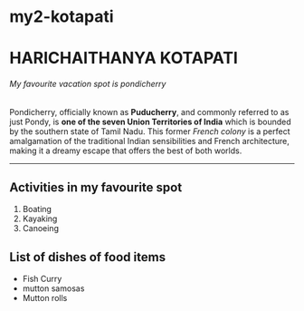 # my2-kotapati
# HARICHAITHANYA KOTAPATI 
###### My favourite vacation spot is pondicherry
Pondicherry, officially known as **Puducherry**, and commonly referred to as just Pondy, is **one of the seven Union Territories of India** which is bounded by the southern state of Tamil Nadu. This former *French colony* is a perfect amalgamation of the traditional Indian sensibilities and French architecture, making it a dreamy escape that offers the best of both worlds.

*****

## Activities in my favourite spot
1. Boating
2. Kayaking
3. Canoeing

##  List of dishes of food items 
* Fish Curry
* mutton samosas
* Mutton rolls
